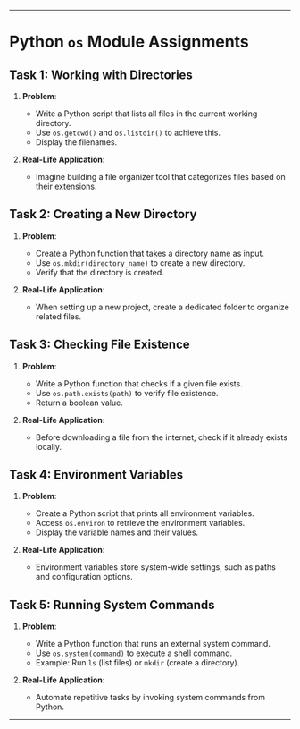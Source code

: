 

---

# Python `os` Module Assignments

## Task 1: Working with Directories

1. **Problem**:
   - Write a Python script that lists all files in the current working directory.
   - Use `os.getcwd()` and `os.listdir()` to achieve this.
   - Display the filenames.

2. **Real-Life Application**:
   - Imagine building a file organizer tool that categorizes files based on their extensions.

## Task 2: Creating a New Directory

1. **Problem**:
   - Create a Python function that takes a directory name as input.
   - Use `os.mkdir(directory_name)` to create a new directory.
   - Verify that the directory is created.

2. **Real-Life Application**:
   - When setting up a new project, create a dedicated folder to organize related files.

## Task 3: Checking File Existence

1. **Problem**:
   - Write a Python function that checks if a given file exists.
   - Use `os.path.exists(path)` to verify file existence.
   - Return a boolean value.

2. **Real-Life Application**:
   - Before downloading a file from the internet, check if it already exists locally.

## Task 4: Environment Variables

1. **Problem**:
   - Create a Python script that prints all environment variables.
   - Access `os.environ` to retrieve the environment variables.
   - Display the variable names and their values.

2. **Real-Life Application**:
   - Environment variables store system-wide settings, such as paths and configuration options.

## Task 5: Running System Commands

1. **Problem**:
   - Write a Python function that runs an external system command.
   - Use `os.system(command)` to execute a shell command.
   - Example: Run `ls` (list files) or `mkdir` (create a directory).

2. **Real-Life Application**:
   - Automate repetitive tasks by invoking system commands from Python.

---